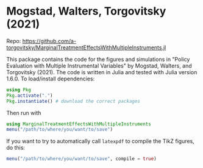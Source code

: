 # Mogstad, Walters, Torgovitsky (2021)

Repo: https://github.com/a-torgovitsky/MarginalTreatmentEffectsWithMultipleInstruments.jl

This package contains the code for the figures and simulations in "Policy Evaluation with Multiple Instrumental Variables" by Mogstad, Walters, and Torgovitsky (2021).
The code is written in Julia and tested with Julia version 1.6.0.
To load/install dependencies:
```julia
using Pkg
Pkg.activate(".")
Pkg.instantiate() # download the correct packages
```
Then run with
```julia
using MarginalTreatmentEffectsWithMultipleInstruments
menu("/path/to/where/you/want/to/save")
```
If you want to try to automatically call `latexpdf` to compile the TikZ figures, do this:
```julia
menu("/path/to/where/you/want/to/save", compile = true)
```
